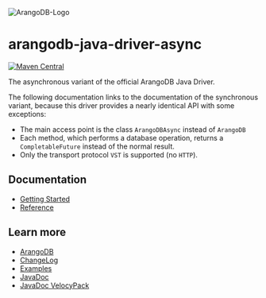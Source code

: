 ![ArangoDB-Logo](https://docs.arangodb.com/assets/arangodb_logo_2016_inverted.png)

# arangodb-java-driver-async

[![Maven Central](https://maven-badges.herokuapp.com/maven-central/com.arangodb/arangodb-java-driver-async/badge.svg)](https://maven-badges.herokuapp.com/maven-central/com.arangodb/arangodb-java-driver-async)

The asynchronous variant of the official ArangoDB Java Driver.

The following documentation links to the documentation of the synchronous variant, because this driver provides a nearly identical API with some exceptions:

- The main access point is the class `ArangoDBAsync` instead of `ArangoDB`
- Each method, which performs a database operation, returns a `CompletableFuture` instead of the normal result.
- Only the transport protocol `VST` is supported (no `HTTP`).

## Documentation

- [Getting Started](https://github.com/arangodb/arangodb-java-driver/blob/master/docs/Drivers/Java/GettingStarted/README.md)
- [Reference](https://github.com/arangodb/arangodb-java-driver/blob/master/docs/Drivers/Java/Reference/README.md)

## Learn more

- [ArangoDB](https://www.arangodb.com/)
- [ChangeLog](ChangeLog.md)
- [Examples](src/test/java/com/arangodb/example)
- [JavaDoc](http://arangodb.github.io/arangodb-java-driver-async/javadoc-4_5/index.html)
- [JavaDoc VelocyPack](http://arangodb.github.io/java-velocypack/javadoc-1_0/index.html)
